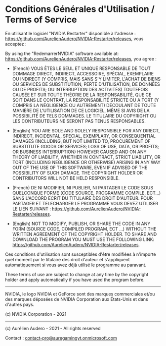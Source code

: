 # Conditions Générales d'Utilisation / Terms of Service

En utilisant le logiciel "NVIDIA Restarter" disponible à l'adresse : https://github.com/AurelienAudero/NVIDIA-Restarter/releases, vous acceptez : 

By using the "RedemarrerNVIDIA" software available at: https://github.com/AurelienAudero/NVIDIA-Restarter/releases, you agree :

- (French) VOUS ÊTES LE SEUL ET UNIQUE RESPONSABLE DE TOUT DOMMAGE DIRECT, INDIRECT, ACCESSOIRE, SPÉCIAL, EXEMPLAIRE OU INDIRECT (Y COMPRIS, MAIS SANS S'Y LIMITER, L'ACHAT DE BIENS OU SERVICES DE SUBSTITUTION; PERTE D'UTILISATION, DE DONNÉES OU DE PROFITS; OU INTERRUPTION DES ACTIVITÉS) TOUTEFOIS CAUSÉE ET SUR TOUTE THÉORIE DE LA RESPONSABILITÉ, QUE CE SOIT DANS LE CONTRAT, LA RESPONSABILITÉ STRICTE OU A TORT (Y COMPRIS LA NÉGLIGENCE OU AUTREMENT) DÉCOULANT DE TOUTE MANIÈRE DE L'UTILISATION DE CE LOGICIEL, MÊME SI AVIS DE LA POSSIBILITÉ DE TELS DOMMAGES. LE TITULAIRE DU COPYRIGHT OU LES CONTRIBUTEURS NE SERONT PAS TENUS RESPONSABLES.

- (English) YOU ARE SOLE AND SOLELY RESPONSIBLE FOR ANY DIRECT, INDIRECT, INCIDENTAL, SPECIAL, EXEMPLARY, OR CONSEQUENTIAL DAMAGES (INCLUDING, BUT NOT LIMITED TO, PROCUREMENT OF SUBSTITUTE GOODS OR SERVICES; LOSS OF USE, DATA, OR PROFITS; OR BUSINESS INTERRUPTION) HOWEVER CAUSED AND ON ANY THEORY OF LIABILITY, WHETHER IN CONTRACT, STRICT LIABILITY, OR TORT (INCLUDING NEGLIGENCE OR OTHERWISE) ARISING IN ANY WAY OUT OF THE USE OF THIS SOFTWARE, EVEN IF ADVISED OF THE POSSIBILITY OF SUCH DAMAGE. THE COPYRIGHT HOLDER OR CONTRIBUTORS WILL NOT BE HELD RESPONSIBLE.

- (French) DE NI MODIFIER, NI PUBLIER, NI PARTAGER LE CODE SOUS QUELCONQUE FORME (CODE SOURCE, PROGRAMME COMPILE, ECT...) SANS L'ACCORD ECRIT DU TITULAIRE DES DROIT D'AUTEUR. POUR PARTAGER ET TELECHARGER LE PROGRAMME VOUS DEVEZ UTILISER LE LIEN SUIVANT : https://github.com/AurelienAudero/NVIDIA-Restarter/releases.
- (English) NOT TO MODIFY, PUBLISH, OR SHARE THE CODE IN ANY FORM (SOURCE CODE, COMPILED PROGRAM, ECT ...) WITHOUT THE WRITTEN AGREEMENT OF THE COPYRIGHT HOLDER. TO SHARE AND DOWNLOAD THE PROGRAM YOU MUST USE THE FOLLOWING LINK: https://github.com/AurelienAudero/NVIDIA-Restarter/releases.

Ces conditions d'utilisation sont susceptibles d'être modifiées à n'importe quel moment par le titulaire des droit d'auteur et s'appliquent automatiquement si vous avez déjà utilisé le programme au paravant.

These terms of use are subject to change at any time by the copyright holder and apply automatically if you have used the program before.

---

NVIDIA, le logo NVIDIA et GeForce sont des marques commerciales et/ou des marques déposées de NVIDIA Corporation aux États-Unis et dans d'autres pays.

(c) NVIDIA Corporation - 2021

---

(c) Aurélien Audero - 2021 - All rights reserved

Contact : contact-pro@auregamingyt.onmicrosoft.com
